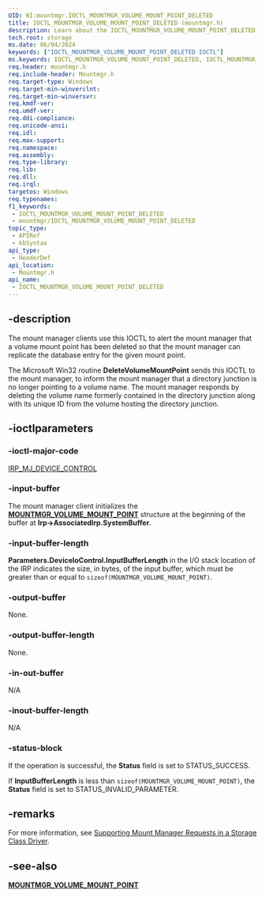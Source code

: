 ```yaml
---
UID: NI:mountmgr.IOCTL_MOUNTMGR_VOLUME_MOUNT_POINT_DELETED
title: IOCTL_MOUNTMGR_VOLUME_MOUNT_POINT_DELETED (mountmgr.h)
description: Learn about the IOCTL_MOUNTMGR_VOLUME_MOUNT_POINT_DELETED IOCTL.
tech.root: storage
ms.date: 06/04/2024
keywords: ["IOCTL_MOUNTMGR_VOLUME_MOUNT_POINT_DELETED IOCTL"]
ms.keywords: IOCTL_MOUNTMGR_VOLUME_MOUNT_POINT_DELETED, IOCTL_MOUNTMGR_VOLUME_MOUNT_POINT_DELETED control, IOCTL_MOUNTMGR_VOLUME_MOUNT_POINT_DELETED control code [Storage Devices], k307_fce8de67-6c3d-4e89-8259-a7058c968c62.xml, mountmgr/IOCTL_MOUNTMGR_VOLUME_MOUNT_POINT_DELETED, storage.ioctl_mountmgr_volume_mount_point_deleted
req.header: mountmgr.h
req.include-header: Mountmgr.h
req.target-type: Windows
req.target-min-winverclnt: 
req.target-min-winversvr: 
req.kmdf-ver: 
req.umdf-ver: 
req.ddi-compliance: 
req.unicode-ansi: 
req.idl: 
req.max-support: 
req.namespace: 
req.assembly: 
req.type-library: 
req.lib: 
req.dll: 
req.irql: 
targetos: Windows
req.typenames: 
f1_keywords:
 - IOCTL_MOUNTMGR_VOLUME_MOUNT_POINT_DELETED
 - mountmgr/IOCTL_MOUNTMGR_VOLUME_MOUNT_POINT_DELETED
topic_type:
 - APIRef
 - kbSyntax
api_type:
 - HeaderDef
api_location:
 - Mountmgr.h
api_name:
 - IOCTL_MOUNTMGR_VOLUME_MOUNT_POINT_DELETED
---
```


## -description

The mount manager clients use this IOCTL to alert the mount manager that a volume mount point has been deleted so that the mount manager can replicate the database entry for the given mount point.

The Microsoft Win32 routine **DeleteVolumeMountPoint** sends this IOCTL to the mount manager, to inform the mount manager that a directory junction is no longer pointing to a volume name. The mount manager responds by deleting the volume name formerly contained in the directory junction along with its unique ID from the volume hosting the directory junction.

## -ioctlparameters

### -ioctl-major-code

[IRP_MJ_DEVICE_CONTROL](/windows-hardware/drivers/kernel/irp-mj-device-control)

### -input-buffer

The mount manager client initializes the [**MOUNTMGR_VOLUME_MOUNT_POINT**](ns-mountmgr-_mountmgr_volume_mount_point.md) structure at the beginning of the buffer at **Irp->AssociatedIrp.SystemBuffer**.

### -input-buffer-length

**Parameters.DeviceIoControl.InputBufferLength** in the I/O stack location of the IRP indicates the size, in bytes, of the input buffer, which must be greater than or equal to ```sizeof(MOUNTMGR_VOLUME_MOUNT_POINT)```.

### -output-buffer

None.

### -output-buffer-length

None.

### -in-out-buffer

N/A

### -inout-buffer-length

N/A

### -status-block

If the operation is successful, the **Status** field is set to STATUS_SUCCESS.

If **InputBufferLength** is less than ```sizeof(MOUNTMGR_VOLUME_MOUNT_POINT)```, the **Status** field is set to STATUS_INVALID_PARAMETER.

## -remarks

For more information, see [Supporting Mount Manager Requests in a Storage Class Driver](/windows-hardware/drivers/storage/supporting-mount-manager-requests-in-a-storage-class-driver).

## -see-also

[**MOUNTMGR_VOLUME_MOUNT_POINT**](ns-mountmgr-_mountmgr_volume_mount_point.md)
